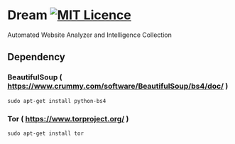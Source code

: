 # Dream  [![MIT Licence](https://badges.frapsoft.com/os/mit/mit.svg?v=103)](https://opensource.org/licenses/mit-license.php)

Automated Website Analyzer and Intelligence Collection

## Dependency

### BeautifulSoup ( https://www.crummy.com/software/BeautifulSoup/bs4/doc/ )

```
sudo apt-get install python-bs4
```

### Tor ( https://www.torproject.org/ )

```
sudo apt-get install tor
```
